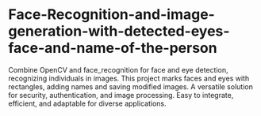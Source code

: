 # Face-Recognition-and-image-generation-with-detected-eyes-face-and-name-of-the-person
Combine OpenCV and face_recognition for face and eye detection, recognizing individuals in images. This project marks faces and eyes with rectangles, adding names and saving modified images. A versatile solution for security, authentication, and image processing. Easy to integrate, efficient, and adaptable for diverse applications.
